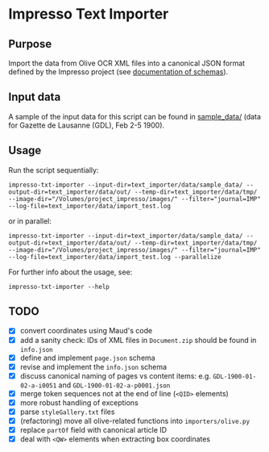 # Impresso Text Importer

## Purpose

Import the data from Olive OCR XML files into a canonical JSON format defined by the Impresso project (see [documentation of schemas](./README_schemata.md)).

## Input data

A sample of the input data for this script can be found in [sample_data/](sample_data/) (data for Gazette de Lausanne (GDL), Feb 2-5 1900).

## Usage

Run the script sequentially:

    impresso-txt-importer --input-dir=text_importer/data/sample_data/ --output-dir=text_importer/data/out/ --temp-dir=text_importer/data/tmp/ --image-dir="/Volumes/project_impresso/images/" --filter="journal=IMP" --log-file=text_importer/data/import_test.log

or in parallel:

    impresso-txt-importer --input-dir=text_importer/data/sample_data/ --output-dir=text_importer/data/out/ --temp-dir=text_importer/data/tmp/ --image-dir="/Volumes/project_impresso/images/" --filter="journal=IMP" --log-file=text_importer/data/import_test.log --parallelize

For further info about the usage, see:

    impresso-txt-importer --help

## TODO

- [x] convert coordinates using Maud's code
- [x] add a sanity check: IDs of XML files in `Document.zip` should be found in `info.json`
- [x] define and implement `page.json` schema
- [x] revise and implement the `info.json` schema
- [x] discuss canonical naming of pages vs content items: e.g. `GDL-1900-01-02-a-i0051` and `GDL-1900-01-02-a-p0001.json`
- [x] merge token sequences not at the end of line (`<QID>` elements)
- [x] more robust handling of exceptions
- [x] parse `styleGallery.txt` files
- [x] (refactoring) move all olive-related functions into `importers/olive.py`
- [x] replace `partOf` field with canonical article ID
- [x] deal with `<QW>` elements when extracting box coordinates
